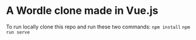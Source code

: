 # A Wordle clone made in Vue.js

To run locally clone this repo and run these two commands:
`npm install`
`npm run serve`
